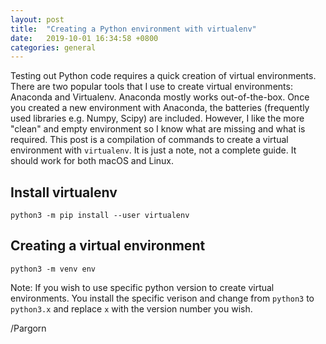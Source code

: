 ```yaml
---
layout: post
title:  "Creating a Python environment with virtualenv"
date:   2019-10-01 16:34:58 +0800
categories: general
---
```


Testing out Python code requires a quick creation of virtual environments. There are two popular tools that I use to create virtual environments: Anaconda and Virtualenv. Anaconda mostly works out-of-the-box. Once you created a new environment with Anaconda, the batteries (frequently used libraries e.g. Numpy, Scipy) are included. However, I like the more "clean" and empty environment so I know what are missing and what is required. This post is a compilation of commands to create a virtual environment with `virtualenv`. It is just a note, not a complete guide. It should work for both macOS and Linux. 

## Install virtualenv
```
python3 -m pip install --user virtualenv
```

## Creating a virtual environment
```
python3 -m venv env
```

Note: If you wish to use specific python version to create virtual environments. You install the specific verison and change from `python3` to `python3.x` and replace `x` with the version number you wish. 

/Pargorn 

